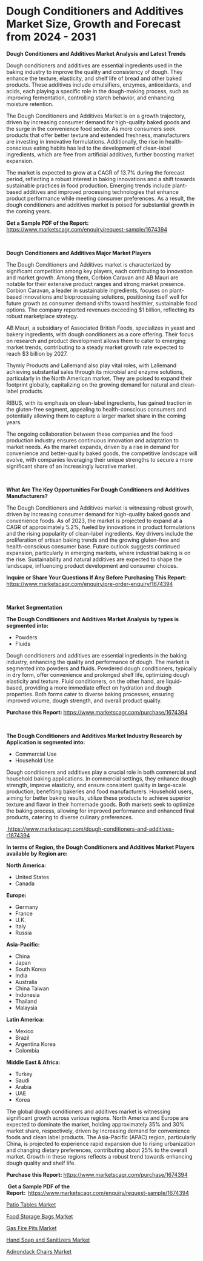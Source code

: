 <p><h1>Dough Conditioners and Additives Market Size, Growth and Forecast from 2024 - 2031</h1></p><p><strong>Dough Conditioners and Additives Market Analysis and Latest Trends</strong></p>
<p><p>Dough conditioners and additives are essential ingredients used in the baking industry to improve the quality and consistency of dough. They enhance the texture, elasticity, and shelf life of bread and other baked products. These additives include emulsifiers, enzymes, antioxidants, and acids, each playing a specific role in the dough-making process, such as improving fermentation, controlling starch behavior, and enhancing moisture retention.</p><p>The Dough Conditioners and Additives Market is on a growth trajectory, driven by increasing consumer demand for high-quality baked goods and the surge in the convenience food sector. As more consumers seek products that offer better texture and extended freshness, manufacturers are investing in innovative formulations. Additionally, the rise in health-conscious eating habits has led to the development of clean-label ingredients, which are free from artificial additives, further boosting market expansion. </p><p>The market is expected to grow at a CAGR of 13.7% during the forecast period, reflecting a robust interest in baking innovations and a shift towards sustainable practices in food production. Emerging trends include plant-based additives and improved processing technologies that enhance product performance while meeting consumer preferences. As a result, the dough conditioners and additives market is poised for substantial growth in the coming years.</p></p>
<p><strong>Get a Sample PDF of the Report:&nbsp;</strong> <a href="https://www.marketscagr.com/enquiry/request-sample/1674394?utm_campaign=1939&utm_medium=2&utm_source=Github&utm_content=ia&utm_term=24122024&utm_id=dough-conditioners-and-additives">https://www.marketscagr.com/enquiry/request-sample/1674394</a></p>
<p>&nbsp;</p>
<p><strong>Dough Conditioners and Additives Major Market Players</strong></p>
<p><p>The Dough Conditioners and Additives market is characterized by significant competition among key players, each contributing to innovation and market growth. Among them, Corbion Caravan and AB Mauri are notable for their extensive product ranges and strong market presence. Corbion Caravan, a leader in sustainable ingredients, focuses on plant-based innovations and bioprocessing solutions, positioning itself well for future growth as consumer demand shifts toward healthier, sustainable food options. The company reported revenues exceeding $1 billion, reflecting its robust marketplace strategy.</p><p>AB Mauri, a subsidiary of Associated British Foods, specializes in yeast and bakery ingredients, with dough conditioners as a core offering. Their focus on research and product development allows them to cater to emerging market trends, contributing to a steady market growth rate expected to reach $3 billion by 2027. </p><p>Thymly Products and Lallemand also play vital roles, with Lallemand achieving substantial sales through its microbial and enzyme solutions, particularly in the North American market. They are poised to expand their footprint globally, capitalizing on the growing demand for natural and clean-label products.</p><p>RIBUS, with its emphasis on clean-label ingredients, has gained traction in the gluten-free segment, appealing to health-conscious consumers and potentially allowing them to capture a larger market share in the coming years.</p><p>The ongoing collaboration between these companies and the food production industry ensures continuous innovation and adaptation to market needs. As the market expands, driven by a rise in demand for convenience and better-quality baked goods, the competitive landscape will evolve, with companies leveraging their unique strengths to secure a more significant share of an increasingly lucrative market.</p></p>
<p>&nbsp;</p>
<p><strong>What Are The Key Opportunities For Dough Conditioners and Additives Manufacturers?</strong></p>
<p><p>The Dough Conditioners and Additives market is witnessing robust growth, driven by increasing consumer demand for high-quality baked goods and convenience foods. As of 2023, the market is projected to expand at a CAGR of approximately 5.2%, fueled by innovations in product formulations and the rising popularity of clean-label ingredients. Key drivers include the proliferation of artisan baking trends and the growing gluten-free and health-conscious consumer base. Future outlook suggests continued expansion, particularly in emerging markets, where industrial baking is on the rise. Sustainability and natural additives are expected to shape the landscape, influencing product development and consumer choices.</p></p>
<p><strong>Inquire or Share Your Questions If Any Before Purchasing This Report:</strong> <a href="https://www.marketscagr.com/enquiry/pre-order-enquiry/1674394?utm_campaign=1939&utm_medium=2&utm_source=Github&utm_content=ia&utm_term=24122024&utm_id=dough-conditioners-and-additives">https://www.marketscagr.com/enquiry/pre-order-enquiry/1674394</a></p>
<p>&nbsp;</p>
<p><strong>Market Segmentation</strong></p>
<p><strong>The Dough Conditioners and Additives Market Analysis by types is segmented into:</strong></p>
<p><ul><li>Powders</li><li>Fluids</li></ul></p>
<p><p>Dough conditioners and additives are essential ingredients in the baking industry, enhancing the quality and performance of dough. The market is segmented into powders and fluids. Powdered dough conditioners, typically in dry form, offer convenience and prolonged shelf life, optimizing dough elasticity and texture. Fluid conditioners, on the other hand, are liquid-based, providing a more immediate effect on hydration and dough properties. Both forms cater to diverse baking processes, ensuring improved volume, dough strength, and overall product quality.</p></p>
<p><strong>Purchase this Report:&nbsp;</strong><a href="https://www.marketscagr.com/purchase/1674394?utm_campaign=1939&utm_medium=2&utm_source=Github&utm_content=ia&utm_term=24122024&utm_id=dough-conditioners-and-additives">https://www.marketscagr.com/purchase/1674394</a></p>
<p>&nbsp;</p>
<p><strong>The Dough Conditioners and Additives Market Industry Research by Application is segmented into:</strong></p>
<p><ul><li>Commercial Use</li><li>Household Use</li></ul></p>
<p><p>Dough conditioners and additives play a crucial role in both commercial and household baking applications. In commercial settings, they enhance dough strength, improve elasticity, and ensure consistent quality in large-scale production, benefiting bakeries and food manufacturers. Household users, aiming for better baking results, utilize these products to achieve superior texture and flavor in their homemade goods. Both markets seek to optimize the baking process, allowing for improved performance and enhanced final products, catering to diverse culinary preferences.</p></p>
<p><a href="https://www.marketscagr.com/dough-conditioners-and-additives-r1674394?utm_campaign=1939&utm_medium=2&utm_source=Github&utm_content=ia&utm_term=24122024&utm_id=dough-conditioners-and-additives">&nbsp;https://www.marketscagr.com/dough-conditioners-and-additives-r1674394</a></p>
<p><strong>In terms of Region, the Dough Conditioners and Additives Market Players available by Region are:</strong></p>
<p>
    <p> <strong> North America: </strong>
        <ul>
            <li>United States</li>
            <li>Canada</li>
        </ul>
        </p> 
    <p> <strong> Europe: </strong>
        <ul>
            <li>Germany</li>
            <li>France</li>
            <li>U.K.</li>
            <li>Italy</li>
            <li>Russia</li>
        </ul>
        </p> 
    <p> <strong> Asia-Pacific: </strong>
        <ul>
            <li>China</li>
            <li>Japan</li>
            <li>South Korea</li>
            <li>India</li>
            <li>Australia</li>
            <li>China Taiwan</li>
            <li>Indonesia</li>
            <li>Thailand</li>
            <li>Malaysia</li>
        </ul>
        </p> 
    <p> <strong> Latin America: </strong>
        <ul>
            <li>Mexico</li>
            <li>Brazil</li>
            <li>Argentina Korea</li>
            <li>Colombia</li>
        </ul>
        </p> 
    <p> <strong> Middle East & Africa: </strong>
        <ul>
            <li>Turkey</li>
            <li>Saudi</li>
            <li>Arabia</li>
            <li>UAE</li>
            <li>Korea</li>
        </ul>
    </p>
    </p>
<p><p>The global dough conditioners and additives market is witnessing significant growth across various regions. North America and Europe are expected to dominate the market, holding approximately 35% and 30% market share, respectively, driven by increasing demand for convenience foods and clean label products. The Asia-Pacific (APAC) region, particularly China, is projected to experience rapid expansion due to rising urbanization and changing dietary preferences, contributing about 25% to the overall market. Growth in these regions reflects a robust trend towards enhancing dough quality and shelf life.</p></p>
<p><strong>Purchase this Report: </strong><a href="https://www.marketscagr.com/purchase/1674394?utm_campaign=1939&utm_medium=2&utm_source=Github&utm_content=ia&utm_term=24122024&utm_id=dough-conditioners-and-additives">https://www.marketscagr.com/purchase/1674394</a></p>
<p>&nbsp;<strong>Get a Sample PDF of the Report:&nbsp;&nbsp;</strong><a href="https://www.marketscagr.com/enquiry/request-sample/1674394?utm_campaign=1939&utm_medium=2&utm_source=Github&utm_content=ia&utm_term=24122024&utm_id=dough-conditioners-and-additives">https://www.marketscagr.com/enquiry/request-sample/1674394</a></p>
<p><strong></strong></p>
<p><p><a href="https://www.linkedin.com/pulse/driving-forces-behind-patio-tables-market-expansion-expected-z46ac?utm_campaign=1939&utm_medium=2&utm_source=Github&utm_content=ia&utm_term=24122024&utm_id=dough-conditioners-and-additives">Patio Tables Market</a></p><p><a href="https://www.linkedin.com/pulse/comprehensive-analysis-food-storage-bags-market-growth-study-tzjfc?utm_campaign=1939&utm_medium=2&utm_source=Github&utm_content=ia&utm_term=24122024&utm_id=dough-conditioners-and-additives">Food Storage Bags Market</a></p><p><a href="https://www.linkedin.com/pulse/gas-fire-pits-market-research-report-detail-laying-groundwork-a3ktc?utm_campaign=1939&utm_medium=2&utm_source=Github&utm_content=ia&utm_term=24122024&utm_id=dough-conditioners-and-additives">Gas Fire Pits Market</a></p><p><a href="https://www.linkedin.com/pulse/hand-soap-sanitizers-market-growth-study-offers-detailed-trajectory-evq4c?utm_campaign=1939&utm_medium=2&utm_source=Github&utm_content=ia&utm_term=24122024&utm_id=dough-conditioners-and-additives">Hand Soap and Sanitizers Market</a></p><p><a href="https://www.linkedin.com/pulse/adirondack-chairs-sector-surge-5-growth-roadmap-2031-adventitia-pdjte?utm_campaign=1939&utm_medium=2&utm_source=Github&utm_content=ia&utm_term=24122024&utm_id=dough-conditioners-and-additives">Adirondack Chairs Market</a></p></p>